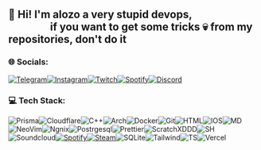 ## 👋 Hi! I'm alozo a very stupid devops,<br>&emsp;&emsp;&emsp;&emsp;if you want to get some tricks 💀 from my repositories, don't do it
### 🌐 Socials:
[![Telegram](https://ziadoua.github.io/m3-Markdown-Badges/badges/Telegram/telegram1.svg)](https://t.me/alozoOOF)[![Instagram](https://ziadoua.github.io/m3-Markdown-Badges/badges/Instagram/instagram3.svg)](https://instagram.com/alozooof)[![Twitch](https://ziadoua.github.io/m3-Markdown-Badges/badges/Twitch/twitch1.svg)](https://twitch.tv/alozooff)[![Spotify](https://ziadoua.github.io/m3-Markdown-Badges/badges/Spotify/spotify3.svg)](https://spotify-github-profile.kittinanx.com/api/view?uid=q42pammpdcvzg0s79497hjbua&redirect=true)[![Discord](https://ziadoua.github.io/m3-Markdown-Badges/badges/Discord/discord1.svg)](https://discord.gg/6HyNhjQupn)

### 💻 Tech Stack:
![Prisma](https://ziadoua.github.io/m3-Markdown-Badges/badges/Prisma/prisma1.svg)![Cloudflare](https://ziadoua.github.io/m3-Markdown-Badges/badges/Cloudflare/cloudflare3.svg)![C++](https://ziadoua.github.io/m3-Markdown-Badges/badges/C++/c++1.svg)![Arch](https://ziadoua.github.io/m3-Markdown-Badges/badges/Arch/arch3.svg)![Docker](https://ziadoua.github.io/m3-Markdown-Badges/badges/Docker/docker1.svg)![Git](https://ziadoua.github.io/m3-Markdown-Badges/badges/Git/git3.svg)![HTML](https://ziadoua.github.io/m3-Markdown-Badges/badges/HTML/html1.svg)![IOS](https://ziadoua.github.io/m3-Markdown-Badges/badges/iOS/ios3.svg)![MD](https://ziadoua.github.io/m3-Markdown-Badges/badges/Markdown/markdown1.svg)![NeoVim](https://ziadoua.github.io/m3-Markdown-Badges/badges/Neovim/neovim3.svg)![Ngnix](https://ziadoua.github.io/m3-Markdown-Badges/badges/NGINX/nginx1.svg)![Postrgesql](https://ziadoua.github.io/m3-Markdown-Badges/badges/PostgreSQL/postgresql3.svg)![Prettier](https://ziadoua.github.io/m3-Markdown-Badges/badges/Prettier/prettier1.svg
)![ScratchXDDD](https://ziadoua.github.io/m3-Markdown-Badges/badges/Scratch/scratch3.svg)![SH](https://ziadoua.github.io/m3-Markdown-Badges/badges/Shell/shell1.svg)![Soundcloud](https://ziadoua.github.io/m3-Markdown-Badges/badges/Soundcloud/soundcloud3.svg)[![Spotify](https://ziadoua.github.io/m3-Markdown-Badges/badges/Spotify/spotify1.svg)](https://spotify-github-profile.kittinanx.com/api/view?uid=q42pammpdcvzg0s79497hjbua&redirect=true)[![Steam](https://ziadoua.github.io/m3-Markdown-Badges/badges/Steam/steam3.svg)](https://steamcommunity.com/id/ALoZo/)![SQLite](https://ziadoua.github.io/m3-Markdown-Badges/badges/SQLite/sqlite1.svg)![Tailwind](https://ziadoua.github.io/m3-Markdown-Badges/badges/TailwindCSS/tailwindcss3.svg)![TS](https://ziadoua.github.io/m3-Markdown-Badges/badges/TypeScript/typescript1.svg)![Vercel](https://ziadoua.github.io/m3-Markdown-Badges/badges/Vercel/vercel3.svg)<br>
